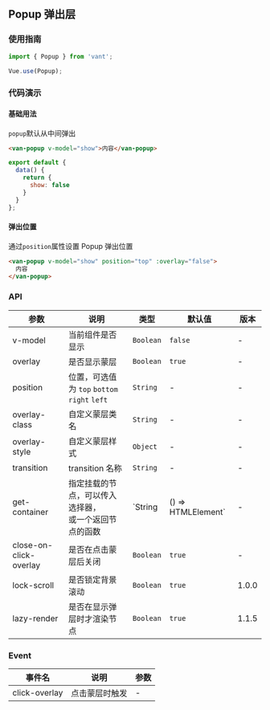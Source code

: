 ## Popup 弹出层

### 使用指南
``` javascript
import { Popup } from 'vant';

Vue.use(Popup);
```

### 代码演示

#### 基础用法
`popup`默认从中间弹出

```html
<van-popup v-model="show">内容</van-popup>
```

```javascript
export default {
  data() {
    return {
      show: false
    }
  }
};
```

#### 弹出位置
通过`position`属性设置 Popup 弹出位置

```html
<van-popup v-model="show" position="top" :overlay="false">
  内容
</van-popup>
```

### API

| 参数 | 说明 | 类型 | 默认值 | 版本 |
|------|------|------|------|------|
| v-model | 当前组件是否显示 | `Boolean` | `false` | - |
| overlay | 是否显示蒙层 | `Boolean` | `true` | - |
| position | 位置，可选值为 `top` `bottom` <br> `right` `left` | `String` | - | - |
| overlay-class | 自定义蒙层类名 | `String` | - | - |
| overlay-style | 自定义蒙层样式 | `Object` | - | - |
| transition | transition 名称 | `String` | - | - |
| get-container | 指定挂载的节点，可以传入选择器，<br>或一个返回节点的函数 | `String | () => HTMLElement` | - | - |
| close-on-click-overlay | 是否在点击蒙层后关闭 | `Boolean` | `true` | - |
| lock-scroll | 是否锁定背景滚动 | `Boolean` | `true` | 1.0.0 |
| lazy-render | 是否在显示弹层时才渲染节点 | `Boolean` | `true` | 1.1.5 |

### Event

| 事件名 | 说明 | 参数 |
|------|------|------|
| click-overlay | 点击蒙层时触发 | - |
